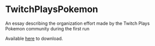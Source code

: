 # TwitchPlaysPokemon
An essay describing the organization effort made by the Twitch Plays Pokemon community during the first run

Available [here](https://github.com/LeonardA-L/TwitchPlaysPokemon/raw/master/Organisation_Twitch_Plays_Pokemon.pdf) to download.
